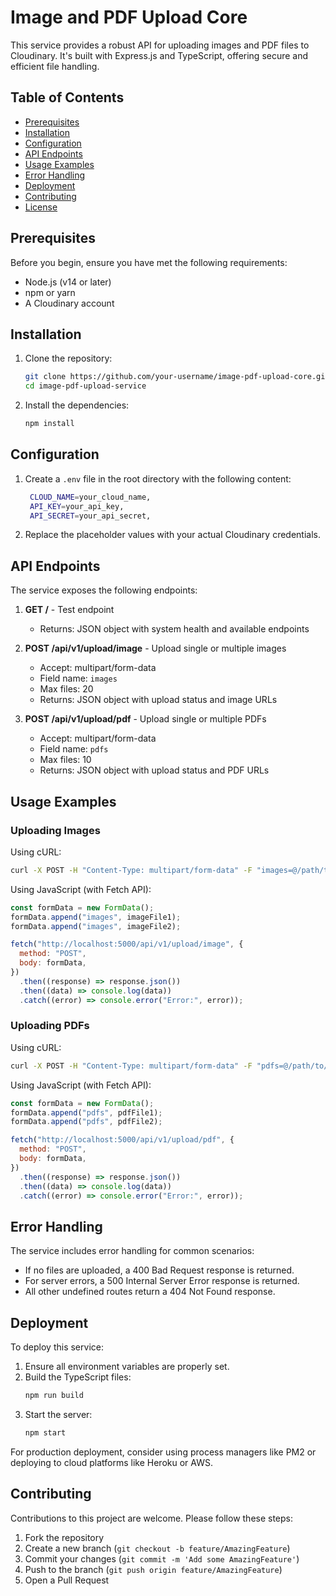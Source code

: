 # Image and PDF Upload Core

This service provides a robust API for uploading images and PDF files to Cloudinary. It's built with Express.js and TypeScript, offering secure and efficient file handling.

## Table of Contents

- [Prerequisites](#prerequisites)
- [Installation](#installation)
- [Configuration](#configuration)
- [API Endpoints](#api-endpoints)
- [Usage Examples](#usage-examples)
- [Error Handling](#error-handling)
- [Deployment](#deployment)
- [Contributing](#contributing)
- [License](#license)

## Prerequisites

Before you begin, ensure you have met the following requirements:

- Node.js (v14 or later)
- npm or yarn
- A Cloudinary account

## Installation

1. Clone the repository:

   ```bash
   git clone https://github.com/your-username/image-pdf-upload-core.git
   cd image-pdf-upload-service
   ```

2. Install the dependencies:
   ```bash
   npm install
   ```

## Configuration

1. Create a `.env` file in the root directory with the following content:

   ```bash
    CLOUD_NAME=your_cloud_name,
    API_KEY=your_api_key,
    API_SECRET=your_api_secret,
   ```

2. Replace the placeholder values with your actual Cloudinary credentials.

## API Endpoints

The service exposes the following endpoints:

1. **GET /** - Test endpoint

   - Returns: JSON object with system health and available endpoints

2. **POST /api/v1/upload/image** - Upload single or multiple images

   - Accept: multipart/form-data
   - Field name: `images`
   - Max files: 20
   - Returns: JSON object with upload status and image URLs

3. **POST /api/v1/upload/pdf** - Upload single or multiple PDFs
   - Accept: multipart/form-data
   - Field name: `pdfs`
   - Max files: 10
   - Returns: JSON object with upload status and PDF URLs

## Usage Examples

### Uploading Images

Using cURL:

```bash
curl -X POST -H "Content-Type: multipart/form-data" -F "images=@/path/to/image1.jpg" -F "images=@/path/to/image2.png" http://localhost:5000/api/v1/upload/image
```

Using JavaScript (with Fetch API):

```javascript
const formData = new FormData();
formData.append("images", imageFile1);
formData.append("images", imageFile2);

fetch("http://localhost:5000/api/v1/upload/image", {
  method: "POST",
  body: formData,
})
  .then((response) => response.json())
  .then((data) => console.log(data))
  .catch((error) => console.error("Error:", error));
```

### Uploading PDFs

Using cURL:

```bash
curl -X POST -H "Content-Type: multipart/form-data" -F "pdfs=@/path/to/document1.pdf" -F "pdfs=@/path/to/document2.pdf" http://localhost:5000/api/v1/upload/pdf
```

Using JavaScript (with Fetch API):

```javascript
const formData = new FormData();
formData.append("pdfs", pdfFile1);
formData.append("pdfs", pdfFile2);

fetch("http://localhost:5000/api/v1/upload/pdf", {
  method: "POST",
  body: formData,
})
  .then((response) => response.json())
  .then((data) => console.log(data))
  .catch((error) => console.error("Error:", error));
```

## Error Handling

The service includes error handling for common scenarios:

- If no files are uploaded, a 400 Bad Request response is returned.
- For server errors, a 500 Internal Server Error response is returned.
- All other undefined routes return a 404 Not Found response.

## Deployment

To deploy this service:

1. Ensure all environment variables are properly set.
2. Build the TypeScript files:
   ```bash
   npm run build
   ```
3. Start the server:
   ```bash
   npm start
   ```

For production deployment, consider using process managers like PM2 or deploying to cloud platforms like Heroku or AWS.

## Contributing

Contributions to this project are welcome. Please follow these steps:

1. Fork the repository
2. Create a new branch (`git checkout -b feature/AmazingFeature`)
3. Commit your changes (`git commit -m 'Add some AmazingFeature'`)
4. Push to the branch (`git push origin feature/AmazingFeature`)
5. Open a Pull Request

